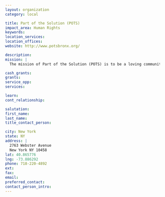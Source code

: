 ```yaml
---
layout: organization
category: local

title: Part of the Solution (POTS)
impact_area: Human Rights
keywords: 
location_services: 
location_offices: 
website: http://www.potsbronx.org/

description: 
mission: |
  The mission of Part of the Solution (POTS) is to be a loving community in the Bronx that nourishes the basic needs and hungers of all who come to our door. The vision of Part of the Solution (POTS) is to serve as a needs-driven organization, using resources, referrals and networks to assist people in preparing for the next level of care or transition. We will continue to care for and nurture those who need our support on an ongoing basis, and POTS will always be a home where people can return for help if needed. 

cash_grants: 
grants: 
service_opp: 
services: 

learn: 
cont_relationship: 

salutation: 
first_name: 
last_name: 
title_contact_person: 

city: New York
state: NY
address: |
  2763 Webster Avenue  
  New York NY 10458
lat: 40.865776
lng: -73.886292
phone: 718-220-4892
ext: 
fax: 
email: 
preferred_contact: 
contact_person_intro: 
---
```

